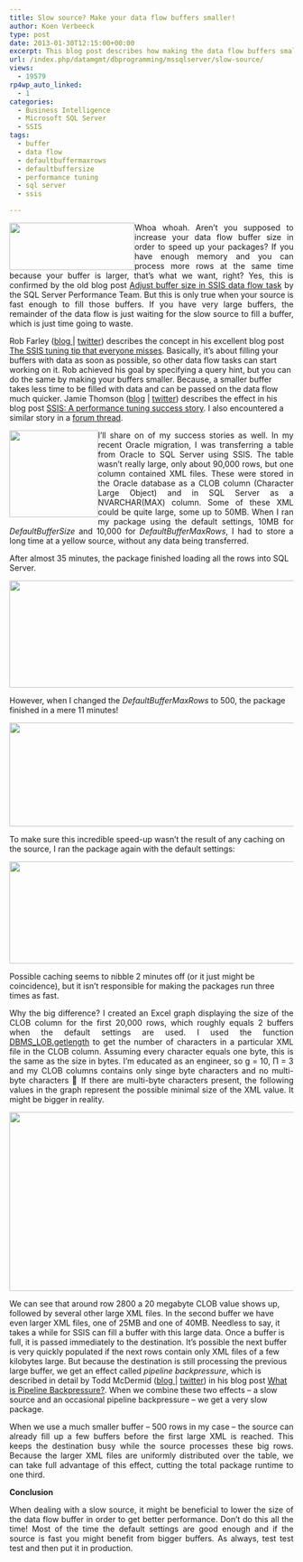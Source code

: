 ```yaml
---
title: Slow source? Make your data flow buffers smaller!
author: Koen Verbeeck
type: post
date: 2013-01-30T12:15:00+00:00
excerpt: This blog post describes how making the data flow buffers smaller might give a performance boost in some scenarios.
url: /index.php/datamgmt/dbprogramming/mssqlserver/slow-source/
views:
  - 19579
rp4wp_auto_linked:
  - 1
categories:
  - Business Intelligence
  - Microsoft SQL Server
  - SSIS
tags:
  - buffer
  - data flow
  - defaultbuffermaxrows
  - defaultbuffersize
  - performance tuning
  - sql server
  - ssis

---
```

<p style="text-align: justify;">
  <a href="/media/users/koenverbeeck/SlowSource/PropertySettings.PNG?mtime=1359554797"><img style="float: left;" src="/wp-content/uploads/users/koenverbeeck/SlowSource/PropertySettings.PNG?mtime=1359554797" alt="" width="222" height="84" /></a>
</p>

<p style="text-align: justify;">
  Whoa whoah. Aren’t you supposed to increase your data flow buffer size in order to speed up your packages? If you have enough memory and you can process more rows at the same time because your buffer is larger, that’s what we want, right? Yes, this is confirmed by the old blog post <a href="http://blogs.msdn.com/b/sqlperf/archive/2007/05/11/adjust-buffer-size-in-ssis-data-flow-task.aspx">Adjust buffer size in SSIS data flow task</a> by the SQL Server Performance Team. But this is only true when your source is fast enough to fill those buffers. If you have very large buffers, the remainder of the data flow is just waiting for the slow source to fill a buffer, which is just time going to waste.
</p>

<span style="text-align: justify;">Rob Farley (</span><a style="text-align: justify;" href="http://sqlblog.com/blogs/rob_farley/default.aspx">blog </a><span style="text-align: justify;">| </span><a style="text-align: justify;" href="https://twitter.com/rob_farley">twitter</a><span style="text-align: justify;">) describes the concept in his excellent blog post </span><a style="text-align: justify;" href="http://sqlblog.com/blogs/rob_farley/archive/2011/02/17/the-ssis-tuning-tip-that-everyone-misses.aspx">The SSIS tuning tip that everyone misses</a><span style="text-align: justify;">. Basically, it’s about filling your buffers with data as soon as possible, so other data flow tasks can start working on it. Rob achieved his goal by specifying a query hint, but you can do the same by making your buffers smaller. Because, a smaller buffer takes less time to be filled with data and can be passed on the data flow much quicker. Jamie Thomson (</span><a style="text-align: justify;" href="http://sqlblog.com/blogs/jamie_thomson/default.aspx">blog</a> <span style="text-align: justify;">| </span><a style="text-align: justify;" href="https://twitter.com/jamiet">twitter</a><span style="text-align: justify;">) describes the effect in his blog post </span><a style="text-align: justify;" href="http://consultingblogs.emc.com/jamiethomson/archive/2007/12/18/SSIS_3A00_-A-performance-tuning-success-story.aspx">SSIS: A performance tuning success story</a><span style="text-align: justify;">. I also encountered a similar story in a </span><a style="text-align: justify;" href="http://www.sqlservercentral.com/Forums/Topic1404429-364-1.aspx#bm1404567">forum thread</a><span style="text-align: justify;">.</span>

<p style="text-align: justify;">
  <a href="/media/users/koenverbeeck/SlowSource/Pending.PNG?mtime=1359554789"><img style="float: left;" src="/wp-content/uploads/users/koenverbeeck/SlowSource/Pending.PNG?mtime=1359554789" alt="" width="157" height="154" /></a>
</p>

<p style="text-align: justify;">
  I’ll share on of my success stories as well. In my recent Oracle migration, I was transferring a table from Oracle to SQL Server using SSIS. The table wasn’t really large, only about 90,000 rows, but one column contained XML files. These were stored in the Oracle database as a CLOB column (Character Large Object) and in SQL Server as a NVARCHAR(MAX) column. Some of these XML could be quite large, some up to 50MB. When I ran my package using the default settings, 10MB for <em>DefaultBufferSize</em> and 10,000 for <em>DefaultBufferMaxRows</em>, I had to store a long time at a yellow source, without any data being transferred.
</p>

<span style="text-align: justify;">After almost 35 minutes, the package finished loading all the rows into SQL Server.</span>

<p style="text-align: justify;">
  <a style="text-align: center;" href="/media/users/koenverbeeck/SlowSource/Output1.PNG?mtime=1359554758"><img src="/wp-content/uploads/users/koenverbeeck/SlowSource/Output1.PNG?mtime=1359554758" alt="" width="796" height="190" /></a>
</p>

<span style="text-align: justify;">However, when I changed the </span>_DefaultBufferMaxRows_ <span style="text-align: justify;">to 500, the package finished in a mere 11 minutes!</span>

<p style="text-align: justify;">
  <a style="text-align: center;" href="/media/users/koenverbeeck/SlowSource/Output2.PNG?mtime=1359554763"><img src="/wp-content/uploads/users/koenverbeeck/SlowSource/Output2.PNG?mtime=1359554763" alt="" width="792" height="184" /></a>
</p>

<span style="text-align: justify;">To make sure this incredible speed-up wasn’t the result of any caching on the source, I ran the package again with the default settings:</span>

<p style="text-align: justify;">
  <a style="text-align: center;" href="/media/users/koenverbeeck/SlowSource/Output3.PNG?mtime=1359554783"><img src="/wp-content/uploads/users/koenverbeeck/SlowSource/Output3.PNG?mtime=1359554783" alt="" width="794" height="181" /></a>
</p>

<span style="text-align: justify;">Possible caching seems to nibble 2 minutes off (or it just might be coincidence), but it isn’t responsible for making the packages run three times as fast.</span>

<p style="text-align: justify;">
  Why the big difference? I created an Excel graph displaying the size of the CLOB column for the first 20,000 rows, which roughly equals 2 buffers when the default settings are used. I used the function <a href="http://docs.oracle.com/cd/B19306_01/appdev.102/b14258/d_lob.htm">DBMS_LOB.getlength</a> to get the number of characters in a particular XML file in the CLOB column. Assuming every character equals one byte, this is the same as the size in bytes. I’m educated as an engineer, so g = 10, &#928; = 3 and my CLOB columns contains only singe byte characters and no multi-byte characters 🙂 If there are multi-byte characters present, the following values in the graph represent the possible minimal size of the XML value. It might be bigger in reality.
</p>

<div class="image_block" style="text-align: center;">
  <a href="/media/users/koenverbeeck/SlowSource/Graph.PNG?mtime=1359554752"><img src="/wp-content/uploads/users/koenverbeeck/SlowSource/Graph.PNG?mtime=1359554752" alt="" width="507" height="317" /></a>
</div>

<span style="text-align: justify;">We can see that around row 2800 a 20 megabyte CLOB value shows up, followed by several other large XML files. In the second buffer we have even larger XML files, one of 25MB and one of 40MB. Needless to say, it takes a while for SSIS can fill a buffer with this large data. Once a buffer is full, it is passed immediately to the destination. It’s possible the next buffer is very quickly populated if the next rows contain only XML files of a few kilobytes large. But because the destination is still processing the previous large buffer, we get an effect called </span>_pipeline backpressure_<span style="text-align: justify;">, which is described in detail by Todd McDermid (</span><a style="text-align: justify;" href="http://toddmcdermid.blogspot.be/">blog </a><span style="text-align: justify;">| </span><a style="text-align: justify;" href="https://twitter.com/Todd_McDermid">twitter</a><span style="text-align: justify;">) in his blog post </span><a style="text-align: justify;" href="http://toddmcdermid.blogspot.be/2011/07/what-is-pipeline-backpressure.html">What is Pipeline Backpressure?</a><span style="text-align: justify;">. When we combine these two effects – a slow source and an occasional pipeline backpressure – we get a very slow package.</span>

<p style="text-align: justify;">
  When we use a much smaller buffer – 500 rows in my case – the source can already fill up a few buffers before the first large XML is reached. This keeps the destination busy while the source processes these big rows. Because the larger XML files are uniformly distributed over the table, we can take full advantage of this effect, cutting the total package runtime to one third.
</p>

<p style="text-align: justify;">
  <strong>Conclusion</strong>
</p>

<p style="text-align: justify;">
  When dealing with a slow source, it might be beneficial to lower the size of the data flow buffer in order to get better performance. Don’t do this all the time! Most of the time the default settings are good enough and if the source is fast you might benefit from bigger buffers. As always, test test test and then put it in production.
</p>